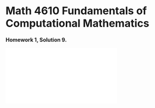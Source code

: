# Math 4610 Fundamentals of Computational Mathematics
**Homework 1, Solution 9.**
  
![Initial Value Problem Plots](IVP_Plot.pdf)
